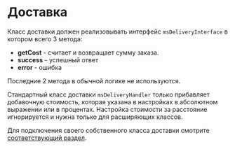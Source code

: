 # Доставка

Класс доставки должен реализовывать интерфейс `msDeliveryInterface` в котором всего 3 метода:

- **getCost** - считает и возвращает сумму заказа.
- **success** - успешный ответ
- **error** - ошибка

Последние 2 метода в обычной логике не используются.

Стандартный класс доставки `msDeliveryHandler` только прибавляет добавочную стоимость, которая указана в настройках в абсолютном выражении или в процентах.
Настройка стоимости за расстояние игнорируется и нужна только для расширяющих классов.

Для подключения своего собственного класса доставки смотрите [соответствующий раздел][1].

[1]: /components/minishop2/development/services/connection
